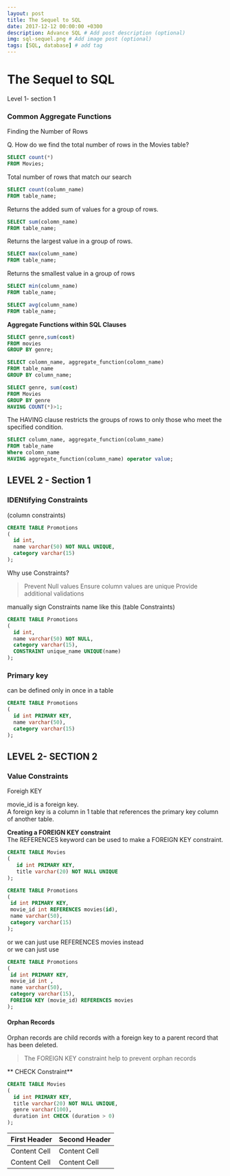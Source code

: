 ```yaml
---
layout: post
title: The Sequel to SQL
date: 2017-12-12 00:00:00 +0300
description: Advance SQL # Add post description (optional)
img: sql-sequel.png # Add image post (optional)
tags: [SQL, database] # add tag
---
```


# The Sequel to SQL
Level 1- section 1
### Common Aggregate Functions
Finding the Number of Rows

Q. How do we find the total number of rows in the Movies table?

```SQL
SELECT count(*)
FROM Movies;
```

Total number of rows that match our search
```SQL
SELECT count(column_name)
FROM table_name;
```

Returns the added sum of values for a group of rows.
```SQL
SELECT sum(colomn_name)
FROM table_name;
```

Returns the largest value in a group of rows.
```SQL
SELECT max(column_name)
FROM table_name;
```

Returns the smallest value in a group of rows

```SQL
SELECT min(column_name)
FROM table_name;
```

```SQL
SELECT avg(column_name)
FROM table_name;
```


**Aggregate Functions within SQL Clauses**

```SQL
SELECT genre,sum(cost)
FROM movies
GROUP BY genre;
```

```SQL
SELECT colomn_name, aggregate_function(colomn_name)
FROM table_name
GROUP BY column_name;
```

```SQL
SELECT genre, sum(cost)
FROM Movies
GROUP BY genre
HAVING COUNT(*)>1;
```

The HAVING clause restricts the groups of rows to only those who meet the specified condition.

```SQL
SELECT column_name, aggregate_function(column_name)
FROM table_name
Where colomn_name
HAVING aggregate_function(column_name) operator value;
```

## LEVEL 2 - Section 1
### IDENtifying Constraints

(column constraints)
```SQL
CREATE TABLE Promotions
(
  id int,
  name varchar(50) NOT NULL UNIQUE,
  category varchar(15)
);
```
Why use Constraints?
> Prevent Null values
> Ensure column values are unique
> Provide additional validations


manually sign Constraints name like this
(table Constraints)
```SQL
CREATE TABLE Promotions
(
  id int,
  name varchar(50) NOT NULL,
  category varchar(15),
  CONSTRAINT unique_name UNIQUE(name)
);
```

### Primary key
can be defined only in once in a table
```SQL
CREATE TABLE Promotions
(
  id int PRIMARY KEY,
  name varchar(50),
  category varchar(15)
);
```

## LEVEL 2- SECTION 2
### Value Constraints

Foreigh KEY

movie_id is a foreign key.  
A foreign key is a column in 1 table that references the primary key column of another table.

 **Creating a FOREIGN KEY constraint**  
The REFERENCES keyword can be used to make a FOREIGN KEY constraint.  
```SQL
CREATE TABLE Movies
(
   id int PRIMARY KEY,
   title varchar(20) NOT NULL UNIQUE
);
```

 ```SQL
CREATE TABLE Promotions
(
  id int PRIMARY KEY,
  movie_id int REFERENCES movies(id),
  name varchar(50),
  category varchar(15)
);
 ```

or we can just use REFERENCES movies instead  
or we can just use
```SQL
CREATE TABLE Promotions
(
 id int PRIMARY KEY,
 movie_id int ,
 name varchar(50),
 category varchar(15),
 FOREIGN KEY (movie_id) REFERENCES movies
);
```
#### Orphan Records
Orphan records are child records with a foreign key to a parent record that has been deleted.

>The FOREIGN KEY constraint help to prevent orphan records

** CHECK Constraint**

```SQL
CREATE TABLE Movies
(
  id int PRIMARY KEY,
  title varchar(20) NOT NULL UNIQUE,
  genre varchar(100),
  duration int CHECK (duration > 0)
);
```
| First Header  | Second Header |
| ------------- | ------------- |
| Content Cell  | Content Cell  |
| Content Cell  | Content Cell  |
